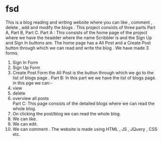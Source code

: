 # fsd
This is a blog reading and writing website where you can like , comment , delete , add and modify the blogs .
This project consists of three parts Part A, Part B, Part C.
Part A :
This consists of the home page of the project where we have the headder where the name Scribbler is and the Sign Up and Sign In buttons are.
The home page has a All Post and a Create Post button through which we can read and write the blog . 
We have made 3 forms.
1. Sign In Form
2. Sign Up Form
3. Create Post Form
the All Post is the button through which we go to the list of blogs page .
Part B:
In this part we we have the list of blogs page.
in this pge we can:-
1. view
2. delete
3. overview all posts  
Part C:
This page consists of the detailed blogs where we can read the whole blog.   
1. On clicking the post/blog we can read the whole blog.
2. We can like.
3. We can edit.
4. We can comment .
The website is made using HTML , JS , JQuery , CSS etc.


